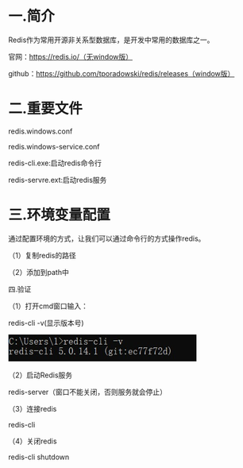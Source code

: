 # 一.简介

Redis作为常用开源非关系型数据库，是开发中常用的数据库之一。

官网：https://redis.io/（无window版）

github：https://github.com/tporadowski/redis/releases（window版）

# 二.重要文件

redis.windows.conf

redis.windows-service.conf

redis-cli.exe:启动redis命令行

redis-servre.ext:启动redis服务

# 三.环境变量配置

通过配置环境的方式，让我们可以通过命令行的方式操作redis。

（1）复制redis的路径

（2）添加到path中

四.验证

（1）打开cmd窗口输入：

redis-cli -v(显示版本号)

![](../_pic/redis-cli-v.jpg)

（2）启动Redis服务

redis-server（窗口不能关闭，否则服务就会停止）

（3）连接redis

redis-cli

（4）关闭redis

redis-cli shutdown